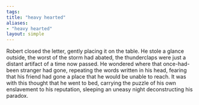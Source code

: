 ```yaml
---
tags: 
title: "heavy hearted"
aliases:
- "heavy hearted"
layout: simple
---
```


Robert closed the letter, gently placing it on the table. He stole a glance outside, the worst of the storm had abated, the thunderclaps were just a distant artifact of a time now passed. He wondered where that once-had-been stranger had gone, repeating the words written in his head, fearing that his friend had gone a place that he would be unable to reach. It was with this thought that he went to bed, carrying the puzzle of his own enslavement to his reputation, sleeping an uneasy night deconstructing his paradox.